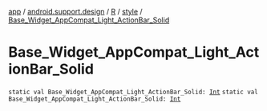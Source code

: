 [app](../../../index.md) / [android.support.design](../../index.md) / [R](../index.md) / [style](index.md) / [Base_Widget_AppCompat_Light_ActionBar_Solid](./-base_-widget_-app-compat_-light_-action-bar_-solid.md)

# Base_Widget_AppCompat_Light_ActionBar_Solid

`static val Base_Widget_AppCompat_Light_ActionBar_Solid: `[`Int`](https://kotlinlang.org/api/latest/jvm/stdlib/kotlin/-int/index.html)
`static val Base_Widget_AppCompat_Light_ActionBar_Solid: `[`Int`](https://kotlinlang.org/api/latest/jvm/stdlib/kotlin/-int/index.html)